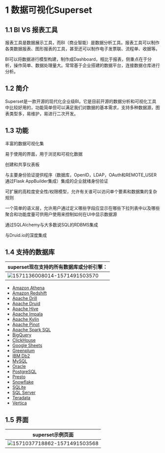 # 1 数据可视化Superset

## 1.1 BI VS 报表工具
报表工具是数据展示工具，而BI（商业智能）是数据分析工具。报表工具可以制作各类数据报表、图形报表的工具，甚至还可以制作电子发票联、流程单、收据等。

BI可以将数据进行模型构建，制作成Dashboard，相比于报表，侧重点在于分析，操作简单、数据处理量大。常常基于企业搭建的数据平台，连接数据仓库进行分析。

## 1.2 简介

Superset是一款开源的现代化企业级BI。它是目前开源的数据分析和可视化工具中比较好用的，功能简单但可以满足我们对数据的基本需求，支持多种数据源，图表类型多，易维护，易进行二次开发。

## 1.3 功能
丰富的数据可视化集

易于使用的界面，用于浏览和可视化数据

创建和共享仪表板

与主要身份验证提供程序（数据库，OpenID，LDAP，OAuth和REMOTE_USER通过Flask AppBuilder集成）集成的企业就绪身份验证

可扩展的高粒度安全性/权限模型，允许有关谁可以访问单个要素和数据集的复杂规则

一个简单的语义层，允许用户通过定义哪些字段应显示在哪些下拉列表中以及哪些聚合和功能度量可供用户使用来控制如何在UI中显示数据源

通过SQLAlchemy与大多数说SQL的RDBMS集成

与Druid.io的深度集成

## 1.4 支持的数据库
| superset现在支持的所有数据库或分析引擎：                 |
| -------------------------------------------------------- |
| ![1571136008014-1571491503570](https://user-images.githubusercontent.com/75486726/180759994-ba4592f2-b800-4d5a-ab4d-f93f03b9c849.png) |



- [Amazon Athena](https://aws.amazon.com/athena/)
- [Amazon Redshift](https://aws.amazon.com/redshift/)
- [Apache Drill](https://drill.apache.org/)
- [Apache Druid](http://druid.io/)
- [Apache Hive](https://hive.apache.org/)
- [Apache Impala](https://impala.apache.org/)
- [Apache Kylin](http://kylin.apache.org/)
- [Apache Pinot](https://pinot.incubator.apache.org/)
- [Apache Spark SQL](https://spark.apache.org/sql/)
- [BigQuery](https://cloud.google.com/bigquery/)
- [ClickHouse](https://clickhouse.yandex/)
- [Google Sheets](https://www.google.com/sheets/about/)
- [Greenplum](https://greenplum.org/)
- [IBM Db2](https://www.ibm.com/analytics/db2/)
- [MySQL](https://www.mysql.com/)
- [Oracle](https://www.oracle.com/database/)
- [PostgreSQL](https://www.postgresql.org/)
- [Presto](http://prestodb.github.io/)
- [Snowflake](https://www.snowflake.com/)
- [SQLite](https://www.sqlite.org/)
- [SQL Server](https://www.microsoft.com/en-us/sql-server/)
- [Teradata](https://www.teradata.com/)
- [Vertica](https://www.vertica.com/)

## 1.5 界面
| superset示例页面                                         |
| -------------------------------------------------------- |
| ![1571037718862-1571491503568](https://user-images.githubusercontent.com/75486726/180760032-f5ed5a5a-5489-4447-9fa7-9fb942430cfb.png) |
